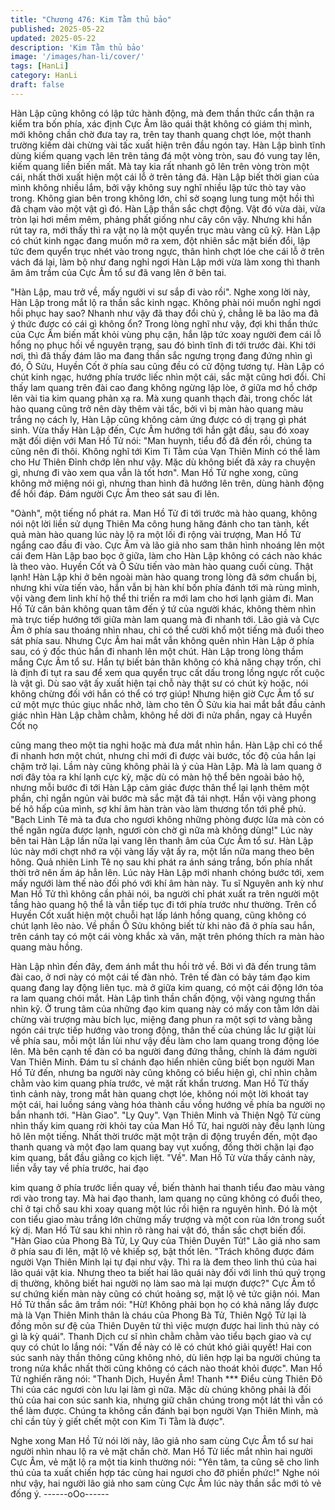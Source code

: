 ```yaml
---
title: "Chương 476: Kim Tằm thủ bảo"
published: 2025-05-22
updated: 2025-05-22
description: 'Kim Tằm thủ bảo'
image: '/images/han-li/cover/'
tags: [HanLi]
category: HanLi
draft: false
---
```


Hàn Lập cũng không có lập tức hành động, mà đem thần thức
cẩn thận ra kiểm tra bốn phía, xác định Cực Âm lão quái thật
không có giám thị mình, mới không chần chờ đưa tay ra, trên tay
thanh quang chợt lóe, một thanh trường kiếm dài chừng vài tấc
xuất hiện trên đầu ngón tay.
Hàn Lập bình tĩnh dùng kiếm quang vạch lên trên tảng đá một
vòng tròn, sau đó vung tay lên, kiếm quang liền biến mất.
Mà tay kia rất nhanh gõ lên trên vòng tròn một cái, nhất thời xuất
hiện một cái lỗ ở trên tảng đá.
Hàn Lập biết thời gian của mình không nhiều lắm, bởi vậy không
suy nghĩ nhiều lập tức thò tay vào trong.
Không gian bên trong không lớn, chỉ sờ soạng lung tung một hồi
thì đã chạm vào một vật gì đó.
Hàn Lập thần sắc chợt động.
Vật đó vừa dài, vừa tròn lại hơi mềm mêm, phảng phất giống như
cây côn vậy.
Nhưng khi hắn rút tay ra, mới thấy thì ra vật nọ là một quyển trục
màu vàng cũ kỹ.
Hàn Lập có chút kinh ngạc đang muốn mở ra xem, đột nhiên sắc
mặt biến đổi, lập tức đem quyển trục nhét vào trong ngực, thân
hình chợt lóe che cái lỗ ở trên vách đá lại, làm bộ như đang nghỉ
ngơi
Hàn Lập mới vừa làm xong thì thanh âm âm trầm của Cực Âm tổ
sư đã vang lên ở bên tai.

"Hàn Lập, mau trở về, mấy người vi sư sắp đi vào rồi".
Nghe xong lời này, Hàn Lập trong mắt lộ ra thần sắc kinh ngạc.
Không phài nói muốn nghỉ ngơi hồi phục hay sao? Nhanh như
vậy đã thay đổi chủ ý, chẳng lẽ ba lão ma đã ý thức được có cái
gì không ổn?
Trong lòng nghĩ như vậy, đợi khi thần thức của Cực Âm biến mất
khỏi vùng phụ cận, hắn lập tức xoay người đem cái lỗ hổng nọ
phục hồi về nguyên trạng, sau đó bình tĩnh đi tới trước đài.
Khi tới nơi, thì đã thấy đám lão ma đang thần sắc ngưng trọng
đang đứng nhìn gì đó, Ô Sửu, Huyền Cốt ở phía sau cũng đều có
cử động tương tự.
Hàn Lập có chút kinh ngạc, hướng phía trước liếc nhìn một cái,
sắc mặt cũng hơi đổi.
Chỉ thấy lam quang trên đài cao đang không ngừng lập lòe, ở
giữa mơ hồ chớp lên vài tia kim quang phản xạ ra.
Mà xung quanh thạch đài, trong chốc lát hào quang cũng trở nên
dày thêm vài tấc, bởi vì bị màn hào quang màu trắng nọ cách ly,
Hàn Lập cũng không cảm ứng được có dị trạng gì phát sinh.
Vừa thấy Hàn Lập đến, Cực Âm hướng tới hắn gật đầu, sau đó
xoay mặt đối diện với Man Hồ Tử nói:
"Man huynh, tiểu đồ đã đến rồi, chúng ta cũng nên đi thôi. Không
nghĩ tới Kim Ti Tằm của Vạn Thiên Minh có thể làm cho Hư Thiên
Đỉnh chớp lên như vậy. Mặc dù không biết đã xảy ra chuyện gì,
nhưng đi vào xem qua vẫn là tốt hơn".
Man Hồ Tử nghe xong, cũng không mở miệng nói gì, nhưng than
hình đã hướng lên trên, dùng hành động để hồi đáp.
Đám người Cực Âm theo sát sau đi lên.

"Oành", một tiếng nổ phát ra.
Man Hồ Tử đi tới trước mà hào quang, không nói nột lời liền sử
dụng Thiên Ma công hung hăng đánh cho tan tành, kết quả màn
hào quang lúc này lộ ra một lối đi rộng vài trượng, Man Hồ Tử
ngẩng cao đầu đi vào.
Cực Âm và lão giả nho sam thân hình nhoáng lên một cái đem
Hàn Lập bao bọc ở giữa, làm cho Hàn Lập không có cách nào
khác là theo vào.
Huyền Cốt và Ô Sửu tiến vào màn hào quang cuối cùng.
Thật lạnh! Hàn Lập khi ở bên ngoài màn hào quang trong lòng đã
sớm chuẩn bị, nhưng khi vừa tiến vào, hắn vẫn bị hàn khí bốn
phía đánh tới mà rùng mình, vội vàng đem linh khí hộ thể thi triển
ra mới lam cho hơi lạnh giảm đi.
Man Hồ Tử căn bản không quan tâm đến ý tứ của người khác,
không thèm nhìn mà trực tiếp hướng tới giữa màn lam quang mà
đi nhanh tới.
Lão giả và Cực Âm ở phía sau thoáng nhìn nhau, chỉ có thể cười
khổ một tiếng mà đuổi theo sát phía sau.
Nhưng Cực Âm hai mắt vẫn không quên nhìn Hàn Lập ở phía
sau, có ý đốc thúc hắn đi nhanh lên một chút.
Hàn Lập trong lòng thầm mắng Cực Âm tổ sư.
Hắn tự biết bản thân không có khả năng chạy trốn, chỉ là định đi
tụt ra sau để xem qua quyển trục cất dấu trong lồng ngực rốt cuộc
là vật gì.
Dù sao vật ấy xuất hiện tại chỗ này thật sư có chút kỳ hoặc, nói
không chừng đối với hắn có thể có trợ giúp!
Nhưng hiện giờ Cực Âm tổ sư cứ một mực thúc giục nhắc nhở,
làm cho tên Ô Sửu kia hai mắt bắt đầu cảnh giác nhìn Hàn Lập
chằm chằm, không hề dời đi nửa phần, ngay cả Huyền Cốt nọ

cũng mang theo một tia nghi hoặc mà đưa mắt nhìn hắn.
Hàn Lập chỉ có thể đi nhanh hơn một chút, nhưng chỉ mới đi được
vài bước, tốc độ của hắn lại chậm trở lại.
Lầm này cũng không phải là ý của Hàn Lập.
Mà là lam quang ở nơi đây tỏa ra khí lạnh cực kỳ, mặc dù có màn
hộ thể bên ngoài bảo hộ, nhưng mỗi bước đi tới Hàn Lập cảm
giác được thân thể lại lạnh thêm một phần, chỉ ngắn ngủn vài
bước mà sắc mặt đã tái nhợt. Hắn vội vàng phong bế hô hấp của
mình, sợ khí âm hàn tràn vào làm thương tổn tới phế phủ.
"Bạch Linh Tê mà ta đưa cho ngươi không những phòng được lửa
mà còn có thể ngăn ngừa được lạnh, ngươi còn chờ gì nữa mà
không dùng!"
Lúc này bên tai Hàn Lập lần nữa lại vang lên thanh âm của Cực
Âm tổ sư.
Hàn Lập lúc này mới chợt nhớ ra vội vàng lấy vật ấy ra, một lần
nữa mang theo bên hông.
Quả nhiên Linh Tê nọ sau khi phát ra ánh sáng trắng, bốn phía
nhất thời trở nên ấm áp hẳn lên.
Lúc này Hàn Lập mới nhanh chóng bước tới, xem mấy ngưới làm
thế nào đối phó với khí âm hàn này.
Tu sĩ Nguyên anh kỳ như Man Hồ Tử thì không cần phải nói, ba
người chỉ phát xuất ra trên người một tầng hào quang hộ thể là
vẫn tiếp tục đi tới phía trước như thường.
Trên cổ Huyền Cốt xuất hiện một chuỗi hạt lấp lánh hồng quang,
cũng không có chút lạnh lẽo nào.
Về phần Ô Sửu không biết từ khi nào đã ở phía sau hắn, trên
cánh tay có một cái vòng khắc xà văn, mặt trên phóng thích ra
màn hào quang màu hồng.

Hàn Lập nhìn đến đây, đem ánh mắt thu hồi trở về.
Bởi vì đã đến trung tâm đài cao, ở nơi này có một cái tế đàn nhỏ.
Trên tế đàn có bảy tám đạo kim quang đang lay động liên tục. mà
ở giữa kim quang, có một cái động lớn tỏa ra lam quang chói mắt.
Hàn Lập tình thần chấn động, vội vàng ngưng thần nhìn kỹ.
Ở trung tâm của những đạo kim quang này có mấy con tằm lớn
dài chừng vài trượng màu bích lục, miệng đang phun ra một sợi
tơ vàng bằng ngón cái trực tiếp hướng vào trong động, thân thế
của chúng lắc lư giật lùi về phía sau, mỗi một lần lùi như vậy đều
làm cho lam quang trong động lóe lên.
Mà bên cạnh tế đàn có ba người đang đứng thẳng, chính là đám
người Van Thiên Minh.
Đám tu sĩ chánh đạo hiển nhiên cũng biết bọn người Man Hồ Tử
đến, nhưng ba người này cũng không có biểu hiện gì, chỉ nhìn
chằm chằm vào kim quang phía trước, vẻ mặt rất khẩn trương.
Man Hồ Tử thấy tình cảnh này, trong mắt hàn quang chợt lóe,
không nói một lời khoát tay một cái, hai luồng sáng vàng hóa
thành cầu vồng hướng về phía ba người nọ bắn nhanh tới.
"Hàn Giao".
"Ly Quy".
Vạn Thiên Minh và Thiện Ngộ Tử cùng nhìn thấy kim quang rời
khỏi tay của Man Hồ Tử, hai người này đều lạnh lùng hô lên một
tiếng.
Nhất thời trước mặt một trận di động truyền đến, một đạo thanh
quang và một đạo lam quang bay vụt xuống, đồng thời chặn lại
đạo kim quang, bắt đầu giằng co kịch liệt.
"Về".
Man Hồ Tử vừa thấy cảnh này, liền vẫy tay về phía trước, hai đạo

kim quang ở phía trước liền quay về, biến thành hai thanh tiểu
đao màu vàng rơi vào trong tay.
Mà hai đạo thanh, lam quang nọ cũng không có đuổi theo, chỉ ở
tại chỗ sau khi xoay quang một lúc rồi hiện ra nguyên hình.
Đó là một con tiểu giao màu trắng lớn chừng mấy trượng và một
con rùa lớn trong suốt kỳ dị.
Man Hồ Tử sau khi nhìn rõ ràng hai vật đó, thần sắc chợt biến
đổi.
"Hàn Giao của Phong Bà Tử, Ly Quy của Thiên Duyên Tử!" Lão
giả nho sam ở phía sau đi lên, mặt lộ vẻ khiếp sợ, bật thốt lên.
"Trách không được đám người Vạn Thiên Minh lại tự đại như vậy.
Thì ra là đem theo linh thú của hai lão quái vật kia. Nhưng theo ta
biết hai lão quái này đối với linh thú quý trọng dị thường, không
biết hai người nọ làm sao mà lại mượn được?" Cực Âm tổ sư
chứng kiến màn này cũng có chút hoảng sợ, mặt lộ vẻ tức giận
nói.
Man Hồ Tử thần sắc âm trầm nói: "Hừ! Không phải bọn họ có khả
năng lấy được mà là Vạn Thiên Minh thân là cháu của Phong Bà
Tử, Thiên Ngộ Tử lại là đồng môn sư đệ của Thiên Duyên tử thì
việc mượn được hai linh thú này có gì là kỳ quái".
Thanh Dịch cư sĩ nhìn chằm chằm vào tiểu bạch giao và cự quy
có chút lo lắng nói: "Vấn đề này có lẽ có chút khó giải quyết! Hai
con súc sanh này thần thông cũng không nhỏ, dù liên hợp lại ba
người chúng ta trong nửa khắc nhất thời cũng không có cách nào
thoát khỏi được".
Man Hồ Tử nghiến răng nói: "Thanh Dịch, Huyền Âm! Thanh ***
Điểu cùng Thiên Đô Thi của các ngươi còn lưu lại làm gì nữa.
Mặc dù chúng không phải là đối thủ của hai con súc sanh kia,
nhưng giữ chân chúng trong một lát thì vẫn có thể làm được.
Chúng ta không cần đánh bại bọn người Vạn Thiên Minh, mà chỉ
cần tùy ỳ giết chết một con Kim Ti Tằm là được".

Nghe xong Man Hồ Tử nói lời này, lão giả nho sam cùng Cực Âm
tổ sư hai người nhìn nhau lộ ra vẻ mặt chần chờ.
Man Hồ Tử liếc mắt nhìn hai người Cực Âm, vẻ mặt lộ ra một tia
kinh thường nói: "Yên tâm, ta cũng sẽ cho linh thú của ta xuất
chiến hợp tác cùng hai ngươi cho đỡ phiền phức!"
Nghe nói như vậy, hai người lão giả nho sam cùng Cực Âm lúc
này thần sắc mới tỏ vẻ đống ý.
------oOo------
